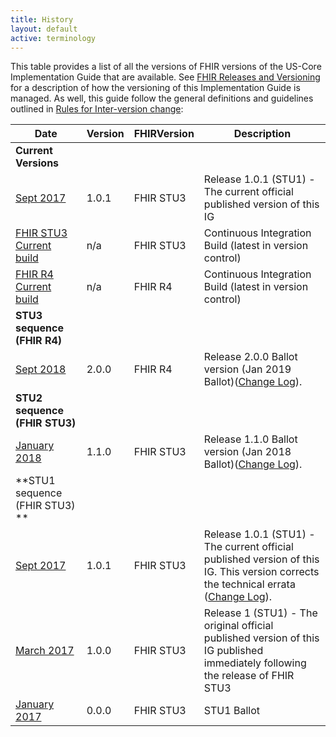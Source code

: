 ```yaml
---
title: History
layout: default
active: terminology
---
```


This table provides a list of all the versions of FHIR versions of the US-Core Implementation Guide that are available. See [FHIR Releases and Versioning](http://build.fhir.org/versions.html#versions) for a description of how the versioning of this Implementation Guide is managed.  As well, this guide follow the general definitions and guidelines outlined in [Rules for Inter-version change](http://build.fhir.org/versions.html#change):

|Date|Version|FHIRVersion|Description|
|---|---|---|---|
|**Current Versions**|
|[Sept 2017](http://hl7.org/fhir/us/core/)|1.0.1|FHIR STU3| Release 1.0.1 (STU1) - The current official published version of this IG|
|[FHIR STU3 Current build](http://build.fhir.org/ig/HL7/US-Core/)|n/a|FHIR STU3|Continuous Integration Build (latest in version control)|
|[FHIR R4 Current build](http://build.fhir.org/ig/HL7/US-Core-R4/)|n/a|FHIR R4|Continuous Integration Build (latest in version control)|
|**STU3 sequence (FHIR R4)**|
|[Sept 2018](todo.html)|2.0.0|FHIR R4| Release 2.0.0 Ballot version (Jan 2019 Ballot)([Change Log](changelog.html)).|
|**STU2 sequence (FHIR STU3)**|
|[January 2018](http://hl7.org/fhir/us/core/2017Jan/index.html)|1.1.0|FHIR STU3| Release 1.1.0 Ballot version (Jan 2018 Ballot)([Change Log](changelog.html)).|
|**STU1 sequence (FHIR STU3) **|
|[Sept 2017](http://hl7.org/fhir/us/core/1.0.1/index.html)|1.0.1|FHIR STU3| Release 1.0.1 (STU1) - The current official published version of this IG. This version corrects the technical errata ([Change Log](changelog.html)).|
|[March 2017](http://hl7.org/fhir/us/core/STU1/index.html)|1.0.0|FHIR STU3| Release 1 (STU1) - The original official published version of this IG published immediately following the release of FHIR STU3|
|[January 2017](http://hl7.org/fhir/us/core/2017Jan/index.html)|0.0.0|FHIR STU3|STU1 Ballot|
